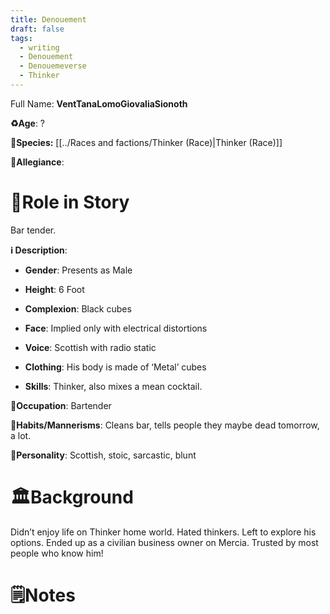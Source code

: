 ```yaml
---
title: Denouement
draft: false
tags:
  - writing
  - Denouement
  - Denouemeverse
  - Thinker
---
```


Full Name: **VentTanaLomoGiovaliaSionoth**

**♻️Age**:  ? 

👾**Species:** [[../Races and factions/Thinker (Race)|Thinker (Race)]]

🏅**Allegiance**:

# 🎲Role in Story

Bar tender.

**ℹ️ Description**: 

* **Gender**: Presents as Male
* **Height**: 6 Foot
* **Complexion**: Black cubes


* **Face**: Implied only with electrical distortions
* **Voice**: Scottish with radio static
* **Clothing**:  His body is made of ‘Metal’ cubes
* **Skills**: Thinker, also mixes a mean cocktail.

**💼Occupation**: Bartender

**🎺Habits/Mannerisms**: Cleans bar, tells people they maybe dead tomorrow, a lot.

**🧨Personality**: Scottish, stoic, sarcastic, blunt

# 🏛️Background

Didn’t enjoy life on Thinker home world. Hated thinkers. Left to explore his options. Ended up as a civilian business owner on Mercia. Trusted by most people who know him!

# 🗒️Notes